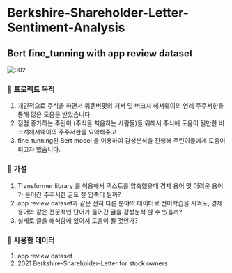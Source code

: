 # Berkshire-Shareholder-Letter-Sentiment-Analysis


## Bert fine_tunning with app review dataset
![002](https://user-images.githubusercontent.com/75018963/116491992-2577ad80-a8d6-11eb-94ae-449043868574.png)


### 📌 프로젝트 목적

1. 개인적으로 주식을 하면서 워렌버핏의 저서 및 버크셔 헤서웨이의 연례 주주서한을 통해 많은 도움을 받았습니다.
2. 점점 증가하는 주린이 (주식을 처음하는 사람들)들 위해서 주식에 도움이 될만한 버크셔헤서웨이의 주주서한을 요약해주고
3. fine_tunning된 Bert model 을 이용하여 감성분석을 진행해 주린이들에게 도움이 되고자 했습니다. 

### 🚩 가설

1. Transformer library 를 이용해서 텍스트를 압축했을때 경제 용어 및 어려운 용어가 들어간 주주서한 글도 잘 압축이 될까?
2. app review dataset과 같은 전혀 다른 분야의 데이터로 전이학습을 시켜도, 경제용어와 같은 전문적인 단어가 들어간 글을 감성분석 할 수 있을까?
3. 실제로 글을 해석함에 있어서 도움이 될 것인가? 

### 📌 사용한 데이터

1. app review dataset
2. 2021 Berkshire-Shareholder-Letter for stock owners
